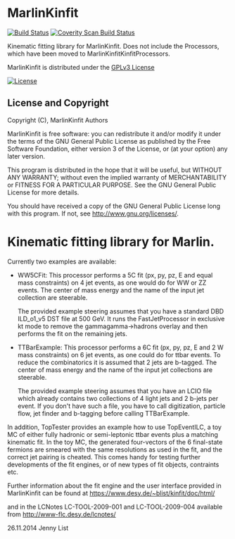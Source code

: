 # MarlinKinfit
[![Build Status](https://travis-ci.org/iLCSoft/MarlinKinfit.svg?branch=master)](https://travis-ci.org/iLCSoft/MarlinKinfit)
[![Coverity Scan Build Status](https://scan.coverity.com/projects/12361/badge.svg)](https://scan.coverity.com/projects/ilcsoft-marlinkinfit)

Kinematic fitting library for MarlinKinfit. Does not include the Processors, which have been moved
to MarlinKinfitKinfitProcessors.

MarlinKinfit is distributed under the [GPLv3 License](http://www.gnu.org/licenses/gpl-3.0.en.html)

[![License](https://www.gnu.org/graphics/gplv3-127x51.png)](https://www.gnu.org/licenses/gpl-3.0.en.html)


## License and Copyright
Copyright (C), MarlinKinfit Authors

MarlinKinfit is free software: you can redistribute it and/or modify it under the terms of the GNU General Public License as published by the Free Software Foundation, either version 3 of the License, or (at your option) any later version.

This program is distributed in the hope that it will be useful, but WITHOUT ANY WARRANTY; without even the implied warranty of MERCHANTABILITY or FITNESS FOR A PARTICULAR PURPOSE.  See the GNU General Public License for more details.

You should have received a copy of the GNU General Public License long with this program.  If not, see <http://www.gnu.org/licenses/>.


# Kinematic fitting library for Marlin.

Currently two examples are available:

- WW5CFit: This processor performs a 5C fit (px, py, pz, E and equal
  mass constraints) on 4 jet events, as one would do for WW or ZZ
  events. The center of mass energy and the name of the input jet
  collection are steerable.

  The provided example steering assumes that you have a standard DBD
  ILD_o1_v5 DST file at 500 GeV. It runs the FastJetProcessor in exclusive
  kt mode to remove the gammagamma->hadrons overlay and then performs
  the fit on the remaining jets.

- TTBarExample: This processor performs a 6C fit (px, py, pz, E and 2 W
  mass constraints) on 6 jet events, as one could do for ttbar
  events. To reduce the combinatorics it is assumed that 2 jets are
  b-tagged. The center of mass energy and the name of the input jet
  collections are steerable.

  The provided example steering assumes that you have an LCIO file which
  already contains two collections of 4 light jets and 2 b-jets per
  event. If you don't have such a file, you have to call digitization,
  particle flow, jet finder and b-tagging before calling TTBarExample.

In addition, TopTester provides an example how to use TopEventILC,
a toy MC of either fully hadronic or semi-leptonic ttbar events
plus a matching kinematic fit. In the toy MC, the generated four-vectors
of the 6 final-state fermions are smeared with the same resolutions as
used in the fit, and the correct jet pairing is cheated. This comes
handy for testing further developments of the fit engines, or of new
types of fit objects, contraints etc.

Further information about the fit engine and the user interface provided
in MarlinKinfit can be found at
https://www.desy.de/~blist/kinfit/doc/html/

and in the LCNotes LC-TOOL-2009-001 and LC-TOOL-2009-004 available from
http://www-flc.desy.de/lcnotes/

26.11.2014 Jenny List

